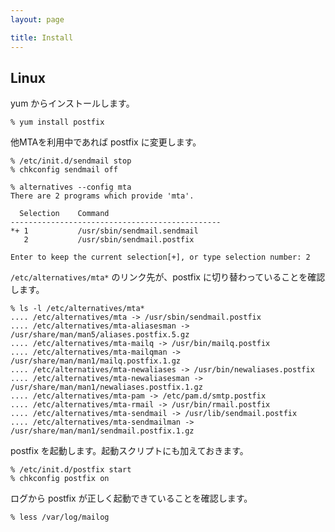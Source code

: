 ```yaml
---
layout: page

title: Install
---
```

## Linux

yum からインストールします。

    % yum install postfix

他MTAを利用中であれば postfix に変更します。

    % /etc/init.d/sendmail stop
    % chkconfig sendmail off

    % alternatives --config mta
    There are 2 programs which provide 'mta'.

      Selection    Command
    -----------------------------------------------
    *+ 1           /usr/sbin/sendmail.sendmail
       2           /usr/sbin/sendmail.postfix

    Enter to keep the current selection[+], or type selection number: 2

`/etc/alternatives/mta*` のリンク先が、postfix に切り替わっていることを確認します。

    % ls -l /etc/alternatives/mta*
    .... /etc/alternatives/mta -> /usr/sbin/sendmail.postfix
    .... /etc/alternatives/mta-aliasesman -> /usr/share/man/man5/aliases.postfix.5.gz
    .... /etc/alternatives/mta-mailq -> /usr/bin/mailq.postfix
    .... /etc/alternatives/mta-mailqman -> /usr/share/man/man1/mailq.postfix.1.gz
    .... /etc/alternatives/mta-newaliases -> /usr/bin/newaliases.postfix
    .... /etc/alternatives/mta-newaliasesman -> /usr/share/man/man1/newaliases.postfix.1.gz
    .... /etc/alternatives/mta-pam -> /etc/pam.d/smtp.postfix
    .... /etc/alternatives/mta-rmail -> /usr/bin/rmail.postfix
    .... /etc/alternatives/mta-sendmail -> /usr/lib/sendmail.postfix
    .... /etc/alternatives/mta-sendmailman -> /usr/share/man/man1/sendmail.postfix.1.gz

postfix を起動します。起動スクリプトにも加えておきます。

    % /etc/init.d/postfix start
    % chkconfig postfix on

ログから postfix が正しく起動できていることを確認します。

    % less /var/log/mailog

